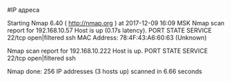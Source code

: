 #IP адреса <a name="99"></a>

Starting Nmap 6.40 ( http://nmap.org ) at 2017-12-09 16:09 MSK
Nmap scan report for 192.168.10.57
Host is up (0.17s latency).
PORT   STATE         SERVICE
22/tcp open|filtered ssh
MAC Address: 78:4F:43:A6:60:63 (Unknown)

Nmap scan report for 192.168.10.222
Host is up.
PORT   STATE         SERVICE
22/tcp open|filtered ssh

Nmap done: 256 IP addresses (3 hosts up) scanned in 6.66 seconds
